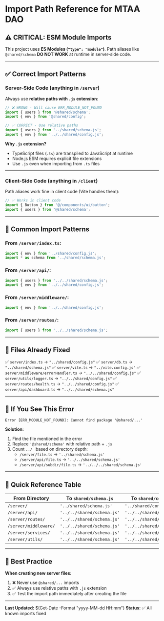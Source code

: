 # Import Path Reference for MTAA DAO

## ⚠️ CRITICAL: ESM Module Imports

This project uses **ES Modules (`"type": "module"`)**. Path aliases like `@shared/schema` **DO NOT WORK** at runtime in server-side code.

---

## ✅ Correct Import Patterns

### **Server-Side Code** (anything in `/server`)

Always use **relative paths with `.js` extension**:

```typescript
// ❌ WRONG - Will cause ERR_MODULE_NOT_FOUND
import { users } from '@shared/schema';
import { env } from '@shared/config';

// ✅ CORRECT - Use relative paths
import { users } from '../shared/schema.js';
import { env } from '../../shared/config.js';
```

**Why `.js` extension?**
- TypeScript files (`.ts`) are transpiled to JavaScript at runtime
- Node.js ESM requires explicit file extensions
- Use `.js` even when importing from `.ts` files

---

### **Client-Side Code** (anything in `/client`)

Path aliases work fine in client code (Vite handles them):

```typescript
// ✅ Works in client code
import { Button } from '@/components/ui/button';
import { users } from '@shared/schema';
```

---

## 📂 Common Import Patterns

### From `/server/index.ts`:
```typescript
import { env } from '../shared/config.js';
import * as schema from '../shared/schema.js';
```

### From `/server/api/`:
```typescript
import { users } from '../../shared/schema.js';
import { env } from '../../shared/config.js';
```

### From `/server/middleware/`:
```typescript
import { env } from '../../shared/config.js';
```

### From `/server/routes/`:
```typescript
import { users } from '../../shared/schema.js';
```

---

## 🔧 Files Already Fixed

✅ `server/index.ts` → `"../shared/config.js"`
✅ `server/db.ts` → `"../shared/schema.js"`
✅ `server/vite.ts` → `"../vite.config.js"`
✅ `server/middleware/errorHandler.ts` → `"../../shared/config.js"`
✅ `server/utils/logger.ts` → `"../../shared/config.js"`
✅ `server/routes/health.ts` → `"../../shared/config.js"`
✅ `server/api/dashboard.ts` → `"../../shared/schema.js"`

---

## 🚨 If You See This Error

```
Error [ERR_MODULE_NOT_FOUND]: Cannot find package '@shared/...'
```

**Solution:**
1. Find the file mentioned in the error
2. Replace `'@shared/schema'` with relative path + `.js`
3. Count `../ ` based on directory depth:
   - `/server/file.ts` → `'../shared/schema.js'`
   - `/server/api/file.ts` → `'../../shared/schema.js'`
   - `/server/api/subdir/file.ts` → `'../../../shared/schema.js'`

---

## 📝 Quick Reference Table

| From Directory | To `shared/schema.js` | To `shared/config.js` |
|----------------|------------------------|------------------------|
| `/server/` | `'../shared/schema.js'` | `'../shared/config.js'` |
| `/server/api/` | `'../../shared/schema.js'` | `'../../shared/config.js'` |
| `/server/routes/` | `'../../shared/schema.js'` | `'../../shared/config.js'` |
| `/server/middleware/` | `'../../shared/schema.js'` | `'../../shared/config.js'` |
| `/server/services/` | `'../../shared/schema.js'` | `'../../shared/config.js'` |
| `/server/utils/` | `'../../shared/schema.js'` | `'../../shared/config.js'` |

---

## 🎯 Best Practice

**When creating new server files:**
1. ❌ Never use `@shared/...` imports
2. ✅ Always use relative paths with `.js` extension
3. ✅ Test the import path immediately after creating the file

---

**Last Updated:** $(Get-Date -Format "yyyy-MM-dd HH:mm")
**Status:** ✅ All known imports fixed



